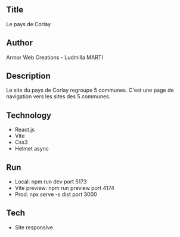 ## Title
Le pays de Corlay

## Author
Armor Web Creations - Ludmilla MARTI

## Description
Le site du pays de Corlay regroupe 5 communes. C'est une page de navigation vers les sites des 5 communes.

## Technology
- React.js
- Vite
- Css3
- Helmet async

## Run 
- Local: npm run dev port 5173 
- Vite preview: npm run preview port 4174
- Prod: npx serve -s dist port 3000


## Tech
- Site responsive

